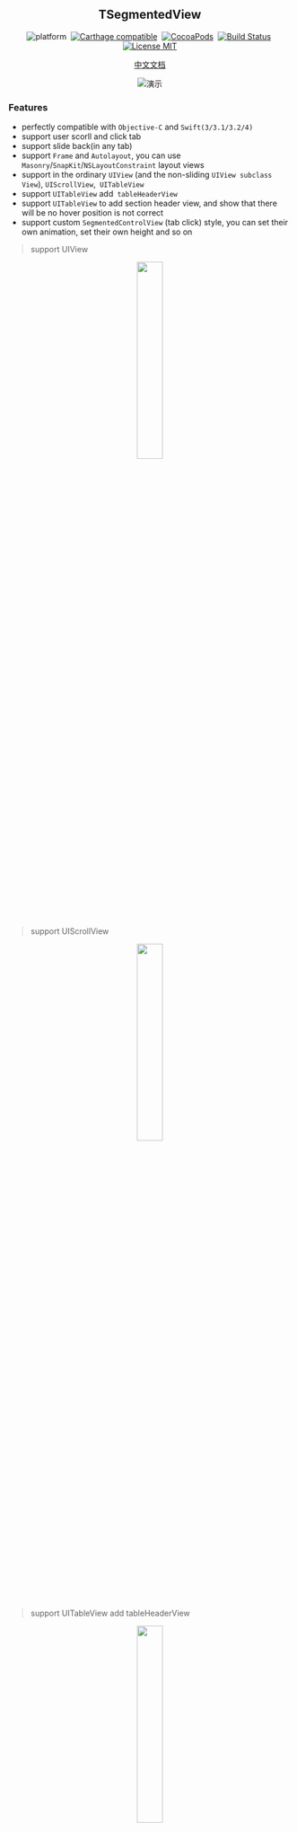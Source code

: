

<div align="center">

TSegmentedView
------

</div>

<div align="center">

![platform](https://img.shields.io/badge/Platform-iOS%E2%89%A58.0-orange.svg?style=flat)&nbsp;
[![Carthage compatible](https://img.shields.io/badge/Carthage-compatible-4BC51D.svg?style=flat)](https://github.com/Carthage/Carthage)&nbsp;
[![CocoaPods](https://img.shields.io/badge/Cocoapods-compatible-brightgreen.svg?style=flat)](http://cocoapods.org/)&nbsp;
[![Build Status](https://travis-ci.org/tobedefined/TSegmentedView.svg?branch=master)](https://travis-ci.org/tobedefined/TSegmentedView)&nbsp;
[![License MIT](https://img.shields.io/badge/license-MIT-green.svg?style=flat)](https://github.com/tobedefined/TSegmentedView/blob/master/LICENSE)

</div>


<div align="center">

[中文文档](README_CN.md)

</div>

<div align="center">

![演示](images/demo.gif)

</div>

### Features

- perfectly compatible with `Objective-C` and `Swift(3/3.1/3.2/4)`
- support user scorll and click tab
- support slide back(in any tab)
- support `Frame` and `Autolayout`, you can use `Masonry`/`SnapKit`/`NSLayoutConstraint` layout views
- support in the ordinary `UIView` (and the non-sliding `UIView subclass View`), `UIScrollView`,` UITableView`
- support `UITableView` add` tableHeaderView` 
- support `UITableView` to add section header view, and show that there will be no hover position is not correct
- support custom `SegmentedControlView` (tab click) style, you can set their own animation, set their own height and so on

> support UIView

<div align="center">
    <img src="images/UIView.PNG" width="30%" height="30%" />
</div>

> support UIScrollView

<div align="center">
    <img src="images/UIScrollView.PNG" width="30%" height="30%" />
</div>

> support UITableView add tableHeaderView

<div align="center">
    <img src="images/UITableView.PNG" width="30%" height="30%" />
</div>

> support UITableView add section header

<div align="center">
    <img src="images/sectionHeader.PNG" width="30%" height="30%" />
</div>

### Why wrote `TSegmentedView`

Now a lot of similar framework, but still do one, mainly because most of the framework of the Internet to write the `SegmentedControlView` (that is, tab style), the other important point is that I have tried a lot of frames found` UITableView` `tableHeaderView `There will be problems, and once the section header view, hover has a problem, so I wrote this ...

### Installation

#### Source File

If your project uses `Swift 3/3.1` and does not use `Xcode 9`, please download `TSegmentedControlView.swift`, `TSegmentedView.swift`, `TSVExtension.swift` in the `Source` directory and put them in your project, No other configuration can be used.

If your project uses `Xcode 9`, it is recommended to use `CocoaPods` or `Carthage`.

#### CocoaPods

[`CocoaPods`](https://cocoapods.org/) is a dependency manager for Cocoa projects. You can install it with the following command:

```bash
$ gem install cocoapods
```

To integrate `TSegmentedView` into your Xcode project using CocoaPods, specify it in your `Podfile`:

```ruby
source 'https://github.com/CocoaPods/Specs.git'
platform :ios, '8.0'
use_frameworks!

target '<Your Target Name>' do
    pod 'TSegmentedView'
end
```

Then, run the following command:

```bash
$ pod install
```

#### Carthage

[`Carthage`](https://github.com/Carthage/Carthage) is a decentralized dependency manager that builds your dependencies and provides you with binary frameworks.

You can install Carthage with [`Homebrew`](https://brew.sh/) using the following command:

```bash
$ brew update
$ brew install carthage
```

To integrate `TSegmentedView` into your Xcode project using Carthage, specify it in your `Cartfile`:

```ruby
github "tobedefined/TSegmentedView" ~> 1.1.0
```

Run `carthage update` to build the framework and drag the built `TSegmentedView.framework` into your Xcode project.

### How to use

- swift

```swift
import TSegmentedView
```

- Objective-C

```objc
#import <TSegmentedView/TSegmentedView-Swift.h>
```

You can see the specific use of the demo, the following is a specific introduction

#### Compliance Protocol: `TSegmentedViewDelegate`

```swift
func segmentedViewTitles(in segmentedView: TSegmentedView) -> [String]

func segmentedView(_ view: TSegmentedView, viewForIndex index: Int) -> UIView
```

- the first function is to `TSegmentedView` no tab of the title assignment, array count is the number of tabs
- The second function is to give each tab a view

optional protocol functions

```swift
// 1 
@objc optional func segmentedView(_ view: TSegmentedView, didShow index: Int) -> Void

// 2.1 (Swift 3.2/4)
@objc optional func segmentedViewSegmentedControlView(in segmentedView: TSegmentedView) -> (UIView & TSegmentedControlProtocol)
// 2.2 (Swift 3/3.1)
@objc optional func segmentedViewSegmentedControlView(in segmentedView: TSegmentedView) -> UIView

// 3
// default is 0
@objc optional func segmentedViewFirstStartSelectIndex(in segmentedView: TSegmentedView) -> Int

// 4
// default is nil
@objc optional func segmentedViewHeaderView(in segmentedView: TSegmentedView) -> UIView

// 5
// default is segmentedViewHeaderView height
@objc optional func segmentedViewHeaderMaxHeight(in segmentedView: TSegmentedView) -> CGFloat

// 6
// default is segmentedViewHeaderView height
@objc optional func segmentedViewHeaderMinHeight(in segmentedView: TSegmentedView) -> CGFloat

// 7
// when scroll top or bottom, change the titles view height , will run this method
@objc optional func segmentedView(_ view: TSegmentedView, didChangeHeaderHeightTo height: CGFloat) -> Void

```

- Optional function usage

  1. Function is in the index corresponding to the view will be called, will be called every time when select or scroll to the index
  2. The function returns the `SegmentedControlView` of the definition, which needs to be `UIView` that conforms to the `TSegmentedControlProtocol` protocol
  3. function returns `TSegmentedView` created when the choice of which tab (the default choice of the first tab -> index = 0)
  4. return headerView (default is nil)
  5. Set the maximum height of the header (the default size of the header view's frame height)
  6. Set the minimum height of the header (the default is the same as the maximum height)
  7. When the header height changes, this function is called, allowing some animations to be made according to the new hight


### about `TSegmentedControlProtocol`

You can see the definition of this protocol in `TSegmentedView.swift`

```swift
@objc protocol TSegmentedControlProtocol: class {
    func reloadData(with titles: [String]) -> Void
    func userScrollExtent(_ extent: CGFloat) -> Void
    func setAction(_ actionBlock: ((_ index: Int) -> Void)?) -> Void
}
```

- Why define `TSegmentedControlProtocol`:

    > `TSegmentedView` allows users to customize `SegmentedControlView` instead of having to use `TSegmentedControlView`'
- how to customize `SegmentedControlView`

    > The first view created must be a subclass of `UIView`, then conform to the `TSegmentedControlProtocol` protocol and implement these three methods

- `func reloadData (with titles: [String]) -> Void`

    > This method in the `TSegmentedView` `reloadData` when the call back, this method needs to be updated to achieve the corresponding tab to create a delete display and other operations, `titles` is `TSegmentedControlView` proxy method to return the array

- `func userScrollExtent (_ extent: CGFloat) -> Void`

    > This method in the `TSegmentedView` slide (the user manually slide) when the call back, this method needs to update the corresponding tab of the view display style or custom animation, `extent` the value of the current sliding ratio. For example, there are three tabs, the range is `0.0 ~ 2.0`

- `func setAction(_ actionBlock: ((_ index: Int) -> Void)?) -> Void`

    > This method requires you to save `actionBlock` and call` actionBlock` when you click tab, then, will scroll to the corresponding tab's view. (Initially considered to be in the protocol to define a `actionBlock` variable, in order to be compatible with `Objective-C`, it is defined as a function.)

